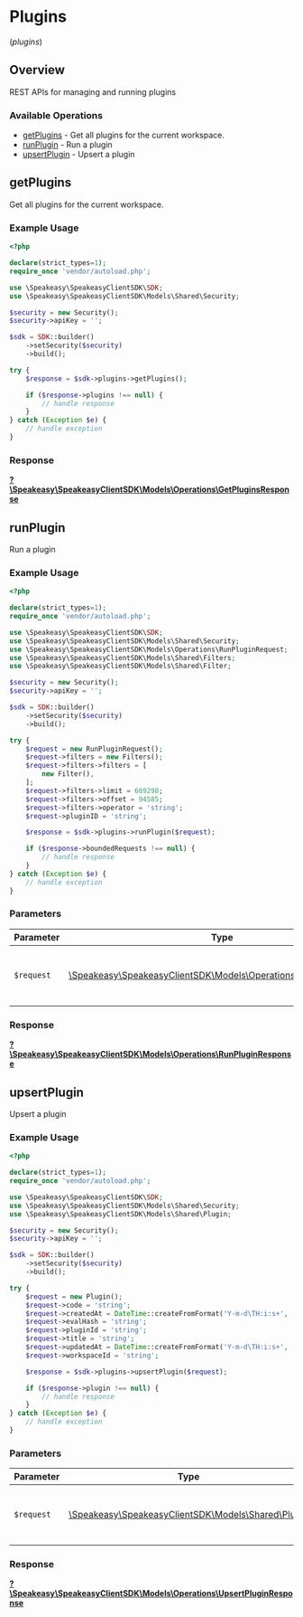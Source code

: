 # Plugins
(*plugins*)

## Overview

REST APIs for managing and running plugins

### Available Operations

* [getPlugins](#getplugins) - Get all plugins for the current workspace.
* [runPlugin](#runplugin) - Run a plugin
* [upsertPlugin](#upsertplugin) - Upsert a plugin

## getPlugins

Get all plugins for the current workspace.

### Example Usage

```php
<?php

declare(strict_types=1);
require_once 'vendor/autoload.php';

use \Speakeasy\SpeakeasyClientSDK\SDK;
use \Speakeasy\SpeakeasyClientSDK\Models\Shared\Security;

$security = new Security();
$security->apiKey = '';

$sdk = SDK::builder()
    ->setSecurity($security)
    ->build();

try {
    $response = $sdk->plugins->getPlugins();

    if ($response->plugins !== null) {
        // handle response
    }
} catch (Exception $e) {
    // handle exception
}
```


### Response

**[?\Speakeasy\SpeakeasyClientSDK\Models\Operations\GetPluginsResponse](../../models/operations/GetPluginsResponse.md)**


## runPlugin

Run a plugin

### Example Usage

```php
<?php

declare(strict_types=1);
require_once 'vendor/autoload.php';

use \Speakeasy\SpeakeasyClientSDK\SDK;
use \Speakeasy\SpeakeasyClientSDK\Models\Shared\Security;
use \Speakeasy\SpeakeasyClientSDK\Models\Operations\RunPluginRequest;
use \Speakeasy\SpeakeasyClientSDK\Models\Shared\Filters;
use \Speakeasy\SpeakeasyClientSDK\Models\Shared\Filter;

$security = new Security();
$security->apiKey = '';

$sdk = SDK::builder()
    ->setSecurity($security)
    ->build();

try {
    $request = new RunPluginRequest();
    $request->filters = new Filters();
    $request->filters->filters = [
        new Filter(),
    ];
    $request->filters->limit = 669298;
    $request->filters->offset = 94585;
    $request->filters->operator = 'string';
    $request->pluginID = 'string';

    $response = $sdk->plugins->runPlugin($request);

    if ($response->boundedRequests !== null) {
        // handle response
    }
} catch (Exception $e) {
    // handle exception
}
```

### Parameters

| Parameter                                                                                                       | Type                                                                                                            | Required                                                                                                        | Description                                                                                                     |
| --------------------------------------------------------------------------------------------------------------- | --------------------------------------------------------------------------------------------------------------- | --------------------------------------------------------------------------------------------------------------- | --------------------------------------------------------------------------------------------------------------- |
| `$request`                                                                                                      | [\Speakeasy\SpeakeasyClientSDK\Models\Operations\RunPluginRequest](../../models/operations/RunPluginRequest.md) | :heavy_check_mark:                                                                                              | The request object to use for the request.                                                                      |


### Response

**[?\Speakeasy\SpeakeasyClientSDK\Models\Operations\RunPluginResponse](../../models/operations/RunPluginResponse.md)**


## upsertPlugin

Upsert a plugin

### Example Usage

```php
<?php

declare(strict_types=1);
require_once 'vendor/autoload.php';

use \Speakeasy\SpeakeasyClientSDK\SDK;
use \Speakeasy\SpeakeasyClientSDK\Models\Shared\Security;
use \Speakeasy\SpeakeasyClientSDK\Models\Shared\Plugin;

$security = new Security();
$security->apiKey = '';

$sdk = SDK::builder()
    ->setSecurity($security)
    ->build();

try {
    $request = new Plugin();
    $request->code = 'string';
    $request->createdAt = DateTime::createFromFormat('Y-m-d\TH:i:s+', '2021-12-29T22:47:21.364Z');
    $request->evalHash = 'string';
    $request->pluginId = 'string';
    $request->title = 'string';
    $request->updatedAt = DateTime::createFromFormat('Y-m-d\TH:i:s+', '2023-08-18T05:20:47.765Z');
    $request->workspaceId = 'string';

    $response = $sdk->plugins->upsertPlugin($request);

    if ($response->plugin !== null) {
        // handle response
    }
} catch (Exception $e) {
    // handle exception
}
```

### Parameters

| Parameter                                                                           | Type                                                                                | Required                                                                            | Description                                                                         |
| ----------------------------------------------------------------------------------- | ----------------------------------------------------------------------------------- | ----------------------------------------------------------------------------------- | ----------------------------------------------------------------------------------- |
| `$request`                                                                          | [\Speakeasy\SpeakeasyClientSDK\Models\Shared\Plugin](../../models/shared/Plugin.md) | :heavy_check_mark:                                                                  | The request object to use for the request.                                          |


### Response

**[?\Speakeasy\SpeakeasyClientSDK\Models\Operations\UpsertPluginResponse](../../models/operations/UpsertPluginResponse.md)**

